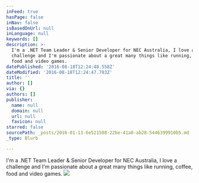 ```yaml
---
inFeed: true
hasPage: false
inNav: false
isBasedOnUrl: null
inLanguage: null
keywords: []
description: >-
  I'm a .NET Team Leader & Senior Developer for NEC Australia, I love a
  challenge and I'm passionate about a great many things like running, coffee,
  food and video games.
datePublished: '2016-08-18T12:24:48.558Z'
dateModified: '2016-08-18T12:24:47.783Z'
title: ''
author: []
via: {}
authors: []
publisher:
  name: null
  domain: null
  url: null
  favicon: null
starred: false
sourcePath: _posts/2016-01-13-6e521508-22be-41a8-ab28-5446399910b5.md
_type: Blurb

---
```

I'm a .NET Team Leader & Senior Developer for NEC Australia, I love a challenge and I'm passionate about a great many things like running, coffee, food and video games.
![](https://s3-us-west-2.amazonaws.com/the-grid-img/p/b251b820c4d6f3ac6290e91bd87918b0381937d1.jpg)